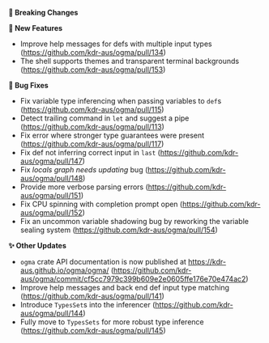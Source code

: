 **🛑 Breaking Changes**

**🔬 New Features**
- Improve help messages for defs with multiple input types
    (https://github.com/kdr-aus/ogma/pull/134)
- The shell supports themes and transparent terminal backgrounds
    (https://github.com/kdr-aus/ogma/pull/153)

**🐛 Bug Fixes**
- Fix variable type inferencing when passing variables to `def`s (https://github.com/kdr-aus/ogma/pull/115)
- Detect trailing command in `let` and suggest a pipe (https://github.com/kdr-aus/ogma/pull/113)
- Fix error where stronger type guarantees were present (https://github.com/kdr-aus/ogma/pull/117)
- Fix def not inferring correct input in `last` (https://github.com/kdr-aus/ogma/pull/147)
- Fix _locals graph needs updating_ bug (https://github.com/kdr-aus/ogma/pull/148)
- Provide more verbose parsing errors (https://github.com/kdr-aus/ogma/pull/151)
- Fix CPU spinning with completion prompt open (https://github.com/kdr-aus/ogma/pull/152)
- Fix an uncommon variable shadowing bug by reworking the variable sealing system
    (https://github.com/kdr-aus/ogma/pull/154)

**✨ Other Updates**
- `ogma` crate API documentation is now published at https://kdr-aus.github.io/ogma/ogma/ (https://github.com/kdr-aus/ogma/commit/cf5cc7979c399b609e2e0605ffe176e70e474ac2)
- Improve help messages and back end def input type matching
    (https://github.com/kdr-aus/ogma/pull/141)
- Introduce `TypesSet`s into the inferencer (https://github.com/kdr-aus/ogma/pull/144)
- Fully move to `TypesSets` for more robust type inference
    (https://github.com/kdr-aus/ogma/pull/145)
